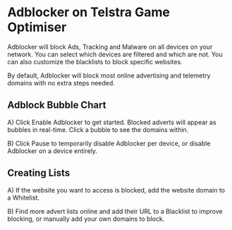 # Adblocker on Telstra Game Optimiser

Adblocker will block Ads, Tracking and Malware on all devices on your network. You can select which devices are filtered and which are not. You can also customize the blacklists to block specific websites.

By default, Adblocker will block most online advertising and telemetry domains with no extra steps needed.

## Adblock Bubble Chart

A) Click Enable Adblocker to get started. Blocked adverts will appear as bubbles in real-time. Click a bubble to see the domains within.

B) Click Pause to temporarily disable Adblocker per device, or disable Adblocker on a device entirely.

## Creating Lists

A) If the website you want to access is blocked, add the website domain to a Whitelist.

B) Find more advert lists online and add their URL to a Blacklist to improve blocking, or manually add your own domains to block.
